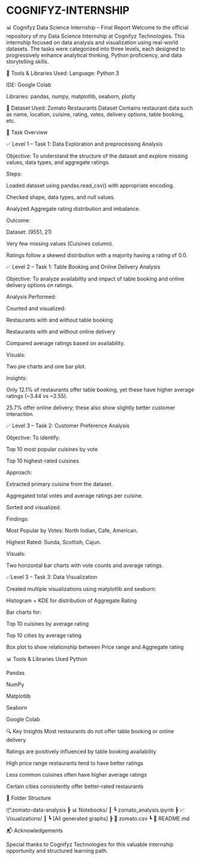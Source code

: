 # COGNIFYZ-INTERNSHIP
📊 Cognifyz Data Science Internship – Final Report
Welcome to the official repository of my Data Science Internship at Cognifyz Technologies. This internship focused on data analysis and visualization using real-world datasets. The tasks were categorized into three levels, each designed to progressively enhance analytical thinking, Python proficiency, and data storytelling skills.

🧠 Tools & Libraries Used:
Language: Python 3

IDE: Google Colab

Libraries: pandas, numpy, matplotlib, seaborn, plotly

🔗 Dataset Used:
Zomato Restaurants Dataset
Contains restaurant data such as name, location, cuisine, rating, votes, delivery options, table booking, etc.

📌 Task Overview

✅ Level 1 – Task 1: Data Exploration and preprocessing Analysis

Objective: To understand the structure of the dataset and explore missing values, data types, and aggregate ratings.

Steps:

Loaded dataset using pandas.read_csv() with appropriate encoding.

Checked shape, data types, and null values.

Analyzed Aggregate rating distribution and imbalance.

Outcome:

Dataset: (9551, 21)

Very few missing values (Cuisines column).

Ratings follow a skewed distribution with a majority having a rating of 0.0.

✅ Level 2 – Task 1: Table Booking and Online Delivery Analysis

Objective: To analyze availability and impact of table booking and online delivery options on ratings.

Analysis Performed:

Counted and visualized:

Restaurants with and without table booking

Restaurants with and without online delivery

Compared average ratings based on availability.

Visuals:

Two pie charts and one bar plot.

Insights:

Only 12.1% of restaurants offer table booking, yet these have higher average ratings (~3.44 vs ~2.55).

25.7% offer online delivery; these also show slightly better customer interaction.

✅ Level 3 – Task 2: Customer Preference Analysis

Objective: To identify:

Top 10 most popular cuisines by vote

Top 10 highest-rated cuisines

Approach:

Extracted primary cuisine from the dataset.

Aggregated total votes and average ratings per cuisine.

Sorted and visualized.

Findings:

Most Popular by Votes: North Indian, Cafe, American.

Highest Rated: Sunda, Scottish, Cajun.

Visuals:

Two horizontal bar charts with vote counts and average ratings.

✅Level 3 – Task 3: Data Visualization

Created multiple visualizations using matplotlib and seaborn:

Histogram + KDE for distribution of Aggregate Rating

Bar charts for:

Top 10 cuisines by average rating

Top 10 cities by average rating

Box plot to show relationship between Price range and Aggregate rating

📊 Tools & Libraries Used
Python

Pandas

NumPy

Matplotlib

Seaborn

Google Colab

🔍 Key Insights
Most restaurants do not offer table booking or online delivery

Ratings are positively influenced by table booking availability

High price range restaurants tend to have better ratings

Less common cuisines often have higher average ratings

Certain cities consistently offer better-rated restaurants

📁 Folder Structure

📦zomato-data-analysis
 ┣ 📊 Notebooks/
 ┃ ┗ zomato_analysis.ipynb
 ┣ 📈 Visualizations/
 ┃ ┗ [All generated graphs]
 ┣ 📄 zomato.csv
 ┗ 📘 README.md
 
📬 Acknowledgements

Special thanks to Cognifyz Technologies for this valuable internship opportunity and structured learning path.



